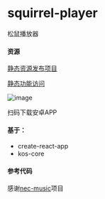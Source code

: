 # squirrel-player
松鼠播放器

#### 资源
[静态资源发布项目](https://github.com/sduworm/squirrel-player-static)

[静态功能访问](https://sduworm.github.io/squirrel-player-static/)

![image](https://sduworm.github.io/squirrel-player-static/apk/download-url-to-index-html.png)

扫码下载安卓APP

#### 基于：
- create-react-app
- kos-core

#### 参考代码
感谢[nec-music](https://github.com/wandiao/nec-music)项目